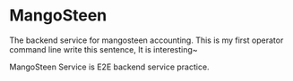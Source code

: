 # MangoSteen
The backend service for mangosteen accounting.
This is my first operator command line write this sentence, It is interesting~

MangoSteen Service is E2E backend service practice.
